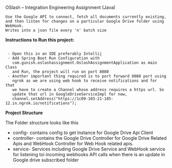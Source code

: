 OSlash – Integration Engineering Assignment (Java)

```
Use the Google API to connect, fetch all documents currently existing, and then listen for changes on a particular Google Drive folder using WebHook.
Writes into a json file every 'n' batch size

```

**Instructions to Run this project:**

```

 - Open this in an IDE preferably Intellij
 - Add Spring Boot Run Configuration with
   com.gunish.oslashassignment.OslashAssignmentApplication as main Class
   and Run, the project will run on port 8080
 - Another important thing required is to port forward 8080 port using
   ngrok as we are using web hook to receive notifications and for that
   we have to create a Channel whose address requires a https url. So
   update that url in GoogleDriveServiceImpl for now,
   channel.setAddress("https://1c09-103-21-185-12.in.ngrok.io/notifications");

```

**Project Structure**

The Folder structure looks like this

- config- contains config to get Instance for Google Drive Api Client
- controller- contains the Google Drive Controller for Google Drive
  Related Apis and WebHook Controller for Web Hook related apis.
- service- Services including Google Drive Service and WebHook service for listening toi incoming webhooks API calls when there is an update
  in Google drive subscribed folder


